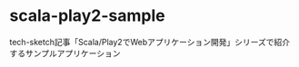 scala-play2-sample
==================

tech-sketch記事「Scala/Play2でWebアプリケーション開発」シリーズで紹介するサンプルアプリケーション
